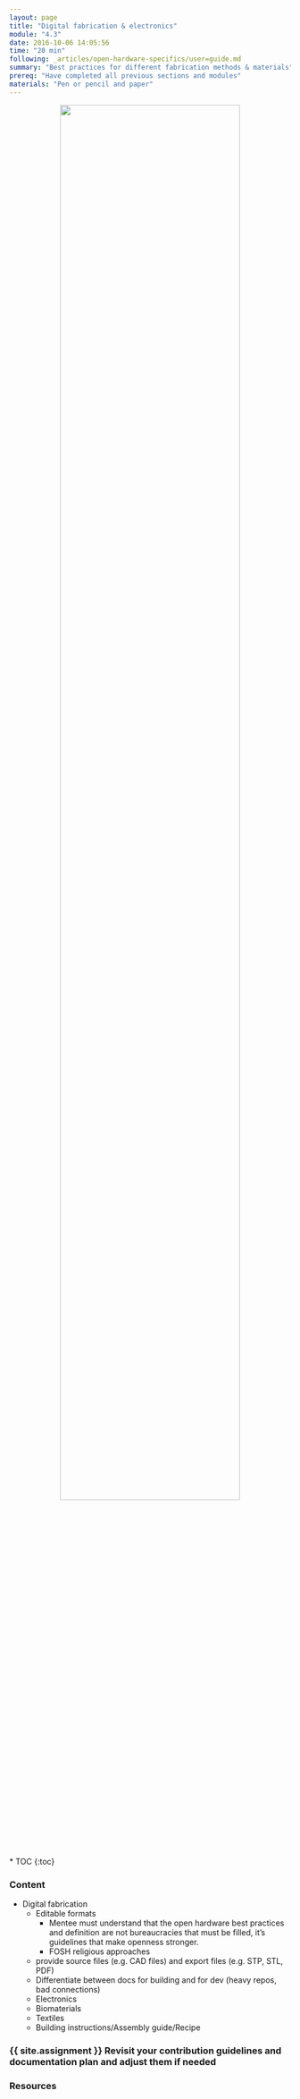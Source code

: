```yaml
---
layout: page
title: "Digital fabrication & electronics"
module: "4.3"
date: 2016-10-06 14:05:56
time: "20 min"
following: _articles/open-hardware-specifics/user=guide.md
summary: "Best practices for different fabrication methods & materials"
prereq: "Have completed all previous sections and modules"
materials: "Pen or pencil and paper"
---
```

<p align="center">
<img src="https://raw.githubusercontent.com/ohwmakers/OHM-curriculum/gh-pages/img/work_in_progress_banner.svg" width="80%"/>
</p>
* TOC
{:toc}

### Content
- Digital fabrication
    - Editable formats
      - Mentee must understand that the open hardware best practices and definition are not bureaucracies that must be filled, it’s guidelines that make openness stronger.
      - FOSH religious approaches
    - provide source files (e.g. CAD files) and export files (e.g. STP, STL, PDF)
    - Differentiate between docs for building and for dev (heavy repos, bad connections)     
  - Electronics
  - Biomaterials
  - Textiles
  - Building instructions/Assembly guide/Recipe

### {{ site.assignment }} Revisit your contribution guidelines and documentation plan and adjust them if needed

### Resources
